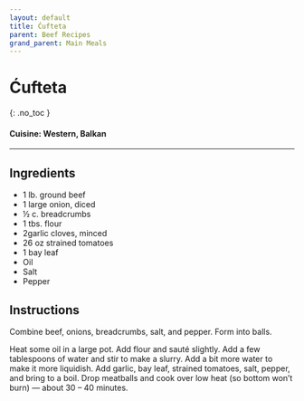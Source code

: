 ```yaml
---
layout: default
title: Ćufteta
parent: Beef Recipes
grand_parent: Main Meals
---
```


# Ćufteta
{: .no_toc }

#### Cuisine: Western, Balkan
---

## Ingredients
<ul>
	<li>1 lb. ground beef</li>
	<li>1 large onion, diced</li>
	<li>½ c. breadcrumbs</li>
	<li>1 tbs. flour</li>
	<li>2garlic cloves, minced</li>
	<li>26 oz strained tomatoes</li>
	<li>1 bay leaf</li>
	<li>Oil</li>
	<li>Salt</li>
	<li>Pepper</li>
</ul>

## Instructions
Combine beef, onions, breadcrumbs, salt, and pepper. Form into balls.

Heat some oil in a large pot. Add flour and sauté slightly. Add a few tablespoons of water and stir to make a slurry. Add a bit more water to make it more liquidish. Add garlic, bay leaf, strained tomatoes, salt, pepper, and bring to a boil. Drop meatballs and cook over low heat (so bottom won’t burn) — about 30 – 40 minutes.
